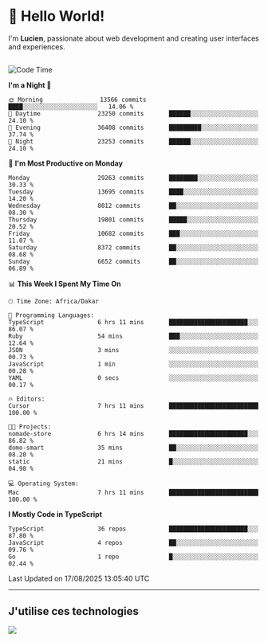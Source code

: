 # 👋 Hello World!

I'm **Lucien**, passionate about web development and creating user interfaces and experiences.

##

<!--START_SECTION:waka-->
![Code Time](http://img.shields.io/badge/Code%20Time-3%2C606%20hrs%2032%20mins-blue)

**I'm a Night 🦉** 

```text
🌞 Morning                13566 commits       ████░░░░░░░░░░░░░░░░░░░░░   14.06 % 
🌆 Daytime                23250 commits       ██████░░░░░░░░░░░░░░░░░░░   24.10 % 
🌃 Evening                36408 commits       █████████░░░░░░░░░░░░░░░░   37.74 % 
🌙 Night                  23253 commits       ██████░░░░░░░░░░░░░░░░░░░   24.10 % 
```
📅 **I'm Most Productive on Monday** 

```text
Monday                   29263 commits       ████████░░░░░░░░░░░░░░░░░   30.33 % 
Tuesday                  13695 commits       ████░░░░░░░░░░░░░░░░░░░░░   14.20 % 
Wednesday                8012 commits        ██░░░░░░░░░░░░░░░░░░░░░░░   08.30 % 
Thursday                 19801 commits       █████░░░░░░░░░░░░░░░░░░░░   20.52 % 
Friday                   10682 commits       ███░░░░░░░░░░░░░░░░░░░░░░   11.07 % 
Saturday                 8372 commits        ██░░░░░░░░░░░░░░░░░░░░░░░   08.68 % 
Sunday                   6652 commits        ██░░░░░░░░░░░░░░░░░░░░░░░   06.89 % 
```


📊 **This Week I Spent My Time On** 

```text
🕑︎ Time Zone: Africa/Dakar

💬 Programming Languages: 
TypeScript               6 hrs 11 mins       ██████████████████████░░░   86.07 % 
Ruby                     54 mins             ███░░░░░░░░░░░░░░░░░░░░░░   12.64 % 
JSON                     3 mins              ░░░░░░░░░░░░░░░░░░░░░░░░░   00.73 % 
JavaScript               1 min               ░░░░░░░░░░░░░░░░░░░░░░░░░   00.28 % 
YAML                     0 secs              ░░░░░░░░░░░░░░░░░░░░░░░░░   00.17 % 

🔥 Editors: 
Cursor                   7 hrs 11 mins       █████████████████████████   100.00 % 

🐱‍💻 Projects: 
nomade-store             6 hrs 14 mins       ██████████████████████░░░   86.82 % 
domo-smart               35 mins             ██░░░░░░░░░░░░░░░░░░░░░░░   08.20 % 
static                   21 mins             █░░░░░░░░░░░░░░░░░░░░░░░░   04.98 % 

💻 Operating System: 
Mac                      7 hrs 11 mins       █████████████████████████   100.00 % 
```

**I Mostly Code in TypeScript** 

```text
TypeScript               36 repos            ██████████████████████░░░   87.80 % 
JavaScript               4 repos             ██░░░░░░░░░░░░░░░░░░░░░░░   09.76 % 
Go                       1 repo              █░░░░░░░░░░░░░░░░░░░░░░░░   02.44 % 
```




 Last Updated on 17/08/2025 13:05:40 UTC
<!--END_SECTION:waka-->
---

## J'utilise ces technologies

<p align="left">
  <a href="https://skillicons.dev">
    <img src="https://skillicons.dev/icons?i=ts,js,go,ruby,css,scss,tailwind,react,vite,nextjs,docker,figma,ableton" />
  </a>
</p>

